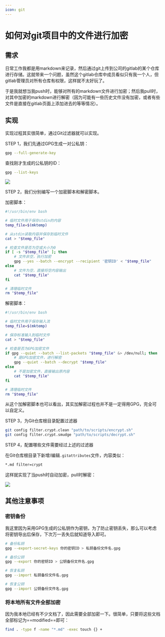 ```yaml
---
icon: git
---
```


# 如何对git项目中的文件进行加密

## 需求

日常工作我都是用markdown来记录，然后通过git上传到公司的gitlab的某个仓库进行存储。这就带来一个问题，虽然这个gitlab仓库中成员看似只有我一个人，但gitlab管理员对所有仓库有权限，这样就不太好玩了。

于是我就想当我push时，能够对所有的markdown文件进行加密；然后我pull时，对其中加密的markdown进行解密（因为可能有一些历史文件没有加密，或者有些文件是直接在gitlab页面上添加进去的等等情况）。

## 实现

实现过程其实很简单，通过Git过滤器就可以实现。

STEP 1，我们先通过GPG生成一对公私钥：

```bash
gpg --full-generate-key
```

查找刚才生成的公私钥的ID：

```bash
gpg --list-keys
```

![](https://image-hosting.wuliang142857.me/20240313/Xnip2024-03-13_22-50-25.6ik1j8h403.webp)

STEP 2，我们分别编写一个加密脚本和解密脚本。

加密脚本：

```bash
#!/usr/bin/env bash

# 临时文件用于保存stdin的内容
temp_file=$(mktemp)

# 从stdin读取内容并保存到临时文件
cat > "$temp_file"

# 检查文件是否为空或大小为0
if [ -s "$temp_file" ]; then
    # 文件非空，执行加密
    gpg --yes --batch --encrypt --recipient '密钥ID' < "$temp_file"
else
    # 文件为空，直接将空内容输出
    cat "$temp_file"
fi

# 清理临时文件
rm "$temp_file"
```

解密脚本：

```bash
#!/usr/bin/env bash

# 临时文件用于保存输入流
temp_file=$(mktemp)

# 保存标准输入到临时文件
cat > "$temp_file"

# 检查是否为GPG加密文件
if gpg --quiet --batch --list-packets "$temp_file" &> /dev/null; then
    # 是GPG加密文件，进行解密
    gpg --quiet --batch --decrypt "$temp_file"
else
    # 不是加密文件，直接输出原内容
    cat "$temp_file"
fi

# 清理临时文件
rm "$temp_file"
```

从这个加解密脚本也可以看出，其实加解密过程也并不是一定得用GPG，完全可以自定义。



STEP 3，为Git仓库根目录配置过滤器

```bash
git config filter.crypt.clean "path/to/scripts/encrypt.sh"
git config filter.crypt.smudge "path/to/scripts/decrypt.sh"
```

STEP 4，配置哪些文件需要经过上述的过滤器

在Git仓库根目录下新增/编辑`.gitattributes`文件，内容类似：

```bash
*.md filter=crypt
```

这样就实现了当push时自动加密，pull时解密：

![](https://image-hosting.wuliang142857.me/20240313/Xnip2024-03-13_22-58-05.8s322qa90e.webp)

## 其他注意事项

### 密钥备份

我这里因为采用GPG生成的公私钥作为密钥，为了防止密钥丢失，那么可以考虑将密钥导出后保存，下次万一丢失后就知道导入即可。

```bash
# 备份私钥
gpg --export-secret-keys 你的密钥ID > 私钥备份文件名.gpg

# 备份公钥
gpg --export 你的密钥ID > 公钥备份文件名.gpg

# 恢复私钥
gpg --import 私钥备份文件名.gpg

# 恢复公钥
gpg --import 公钥备份文件名.gpg

```

### 将本地所有文件全部加密

因为我本地已经有不少文档了，因此需要全部加密一下。很简单，只要将这些文档全部标记为==modified==即可：

```bash
find . -type f -name "*.md" -exec touch {} +
```

